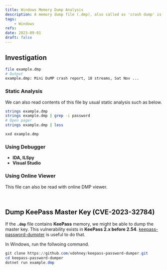 ```yaml
---
title: Windows Memory Dump Analysis
description: A memory dump file (.dmp), also called as 'crash dump' is a crash report file.
tags:
    - Windows
refs:
date: 2023-09-01
draft: false
---
```


## Investigation

```bash
file example.dmp
# Output
example.dmp: Mini DuMP crash report, 18 streams, Sat Nov ...
```

### Static Analysis

We can also read contents of this file by usual static analysis such as below.

```bash
strings example.dmp
strings example.dmp | grep -i password
# Open pager
strings example.dmp | less

xxd example.dmp
```

### Using Debugger

- **IDA, ILSpy**
- **Visual Studio**

### Using Online Viewer

This file can also be read with online DMP viewer.


<br />

## Dump KeePass Master Key (CVE-2023-32784)

If the **`.dmp`** file contains **KeePass** memory, we might be able to dump the master key. This vulnerability exists in **KeePass 2.x before 2.54**.
[keepass-password-dumpter](https://github.com/vdohney/keepass-password-dumper) is useful to do that.  

In Windows, run the follwoing command.

```powershell
git clone https://github.com/vdohney/keepass-password-dumper.git
cd keepass-password-dumper
dotnet run example.dmp
```
